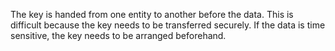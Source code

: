 The key is handed from one entity to another before the data. This is difficult because the key needs to be transferred securely. If the data is time sensitive, the key needs to be arranged beforehand.
